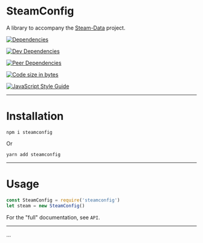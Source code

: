 # SteamConfig

A library to accompany the [Steam-Data](https://github.com/l3laze/Steam-Data) project.


[![Dependencies](https://img.shields.io/david/expressjs/express.svg)](https://github.com/l3laze/SteamConfig)

[![Dev Dependencies](https://img.shields.io/david/dev/expressjs/express.svg)](https://github.com/l3laze/SteamConfig)

[![Peer Dependencies](https://img.shields.io/david/peer/webcomponents/generator-element.svg)](https://github.com/l3laze/SteamConfig)

[![Code size in bytes](https://img.shields.io/github/languages/code-size/badges/shields.svg)](https://github.com/l3laze/SteamConfig)

[![JavaScript Style Guide](https://cdn.rawgit.com/standard/standard/master/badge.svg)](https://github.com/standard/standard)


----


# Installation


`npm i steamconfig`


Or


`yarn add steamconfig`


----


# Usage


```javascript
const SteamConfig = require('steamconfig')
let steam = new SteamConfig()
```


For the "full" documentation, see `API`.


----


...

